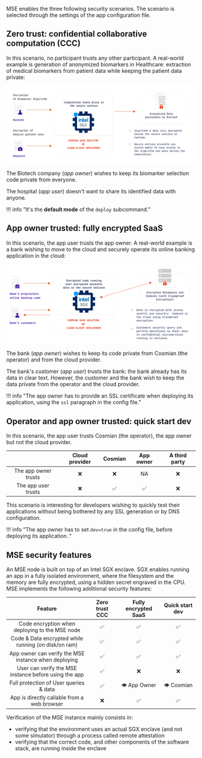 MSE enables the three following security scenarios.
The scenario is selected through the settings of the app configuration file.

## Zero trust: confidential collaborative computation (CCC)

In this scenario, no participant trusts any other participant.
A real-world example is generation of anonymized biomarkers in Healthcare: extraction of medical biomarkers from patient data while keeping the patient data private:

![](./images/zero-trust-scenario.png)

The Biotech company (_app owner_) wishes to keep its biomarker selection code private from everyone.

The hospital (_app user_) doesn't want to share its identified data with anyone.

!!! info "It's the **default mode** of the `deploy` subcommand."

## App owner trusted: fully encrypted SaaS

In this scenario, the app user trusts the app owner.
A real-world example is a bank wishing to move to the cloud and securely operate its online
banking application in the cloud:

![](./images/fes-scenario.png)

The bank (_app owner_) wishes to keep its code private from Cosmian (the operator) and from the cloud provider.

The bank's customer (_app user_) trusts the bank: the bank already has its data in clear text.
However, the customer and the bank wish to keep the data private from the operator and the cloud provider.

!!! info "The app owner has to provide an SSL certificate when deploying its application, using the `ssl` paragraph in the config file."

## Operator and app owner trusted: quick start dev

In this scenario, the app user trusts Cosmian (the operator), the app owner but not the cloud provider.

|                      | Cloud provider | Cosmian | App owner | A third party |
| :------------------: | :------------: | :-----: | :-------: | :-----------: |
| The app owner trusts |       ❌       |   ❌    |    NA     |      ❌       |
| The app user trusts  |       ❌       |   ✅    |    ✅     |      ❌       |

This scenario is interesting for developers wishing to quickly test their applications without being bothered by any SSL generation or by DNS configuration.

!!! info "The app owner has to set `dev=true` in the config file, before deploying its application ."

## MSE security features

An MSE node is built on top of an Intel SGX enclave.
SGX enables running an app in a fully isolated environment, where the filesystem and the memory are fully encrypted, using a hidden secret engraved in the CPU.
MSE implements the following additional security features:

|                        Feature                        | Zero trust CCC | Fully encrypted SaaS | Quick start dev |
| :---------------------------------------------------: | :------------: | :------------------: | :-------------: |
|    Code encryption when deploying to the MSE node     |       ✅       |          ✅          |       ✅        |
| Code & Data encrypted while running (on disk/on ram)  |       ✅       |          ✅          |       ✅        |
| App owner can verify the MSE instance when deploying  |       ✅       |          ✅          |       ✅        |
| User can verify the MSE instance before using the app |       ✅       |          ❌          |       ❌        |
|        Full protection of User queries & data         |       ✅       |     👁️ App Owner     |   👁️ Cosmian    |
|      App is directly callable from a web browser      |       ❌       |          ✅          |       ✅        |

Verification of the MSE instance mainly consists in:

- verifying that the environment uses an actual SGX enclave (and not some simulator) through a process called remote attestation
- verifying that the correct code, and other components of the software stack, are running inside the enclave
